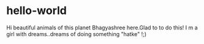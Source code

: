 # hello-world
Hi beautiful animals of this planet
Bhagyashree here.Glad to to do this!
I m a girl with dreams..dreams of doing something "hatke" !;)
